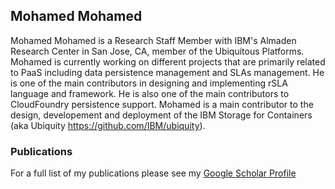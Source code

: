 ## Mohamed Mohamed

Mohamed Mohamed is a Research Staff Member with IBM's Almaden Research Center in San Jose, CA, member of the Ubiquitous Platforms. Mohamed is currently working on different projects that are primarily related to PaaS including data persistence management and SLAs management. He is one of the main contributors in designing and implementing rSLA language and framework. He is also one of the main contributors to CloudFoundry persistence support. Mohamed is a main contributor to the design, developement and deployment of the IBM Storage for Containers (aka Ubiquity https://github.com/IBM/ubiquity). 

### Publications

For a full list of my publications please see my [Google Scholar Profile](https://goo.gl/K5jNhg)
